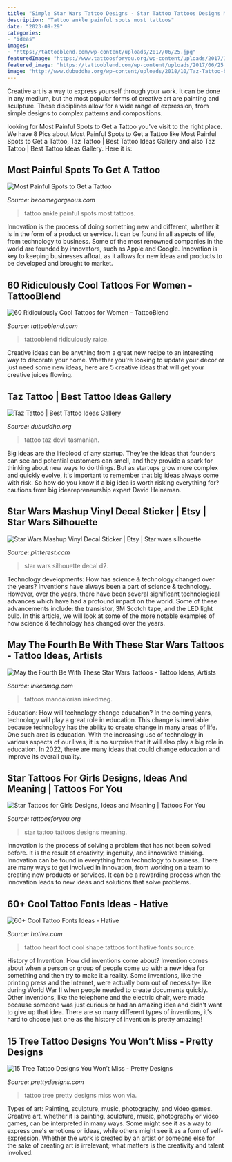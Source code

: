 ```yaml
---
title: "Simple Star Wars Tattoo Designs - Star Tattoo Tattoos Designs Meaning"
description: "Tattoo ankle painful spots most tattoos"
date: "2023-09-29"
categories:
- "ideas"
images:
- "https://tattooblend.com/wp-content/uploads/2017/06/25.jpg"
featuredImage: "https://www.tattoosforyou.org/wp-content/uploads/2017/10/Star-Tattoo-Girl.jpg"
featured_image: "https://tattooblend.com/wp-content/uploads/2017/06/25.jpg"
image: "http://www.dubuddha.org/wp-content/uploads/2018/10/Taz-Tattoo-by-Spendlo-Tattoo-728x910.jpg"
---
```



Creative art is a way to express yourself through your work. It can be done in any medium, but the most popular forms of creative art are painting and sculpture. These disciplines allow for a wide range of expression, from simple designs to complex patterns and compositions.

	

		
looking for Most Painful Spots to Get a Tattoo you've visit to the right place. We have 8 Pics about Most Painful Spots to Get a Tattoo like Most Painful Spots to Get a Tattoo, Taz Tattoo | Best Tattoo Ideas Gallery and also Taz Tattoo | Best Tattoo Ideas Gallery. Here it is:
		
    
## Most Painful Spots To Get A Tattoo

<img loading=lazy src="https://static.becomegorgeous.com/img/arts/2010/Sep/28/2828/flower_tattoo_ankle.jpg" onerror="this.onerror=null;this.src='https://tse2.mm.bing.net/th?id=OIP.Pa7XMMasaSuEohx0846VfwHaJ3&amp;pid=15.1';" alt="Most Painful Spots to Get a Tattoo">

_Source: becomegorgeous.com_

>tattoo ankle painful spots most tattoos. 

	

Innovation is the process of doing something new and different, whether it is in the form of a product or service. It can be found in all aspects of life, from technology to business. Some of the most renowned companies in the world are founded by innovators, such as Apple and Google. Innovation is key to keeping businesses afloat, as it allows for new ideas and products to be developed and brought to market.

    
## 60 Ridiculously Cool Tattoos For Women - TattooBlend

<img loading=lazy src="https://tattooblend.com/wp-content/uploads/2017/06/25.jpg" onerror="this.onerror=null;this.src='https://tse3.mm.bing.net/th?id=OIP.VSap_D-ie_WIsEQR3yK3kgHaHa&amp;pid=15.1';" alt="60 Ridiculously Cool Tattoos for Women - TattooBlend">

_Source: tattooblend.com_

>tattooblend ridiculously raice. 

	

Creative ideas can be anything from a great new recipe to an interesting way to decorate your home. Whether you're looking to update your decor or just need some new ideas, here are 5 creative ideas that will get your creative juices flowing.

    
## Taz Tattoo | Best Tattoo Ideas Gallery

<img loading=lazy src="http://www.dubuddha.org/wp-content/uploads/2018/10/Taz-Tattoo-by-Spendlo-Tattoo-728x910.jpg" onerror="this.onerror=null;this.src='https://tse1.mm.bing.net/th?id=OIP.z8gz71tz8RMK1bunjcVDhQHaJQ&amp;pid=15.1';" alt="Taz Tattoo | Best Tattoo Ideas Gallery">

_Source: dubuddha.org_

>tattoo taz devil tasmanian. 

	

Big ideas are the lifeblood of any startup. They're the ideas that founders can see and potential customers can smell, and they provide a spark for thinking about new ways to do things. But as startups grow more complex and quickly evolve, it's important to remember that big ideas always come with risk. So how do you know if a big idea is worth risking everything for? cautions from big idearepreneurship expert David Heineman.

    
## Star Wars Mashup Vinyl Decal Sticker | Etsy | Star Wars Silhouette

<img loading=lazy src="https://i.pinimg.com/736x/d6/ce/d2/d6ced244dfca7ff048f717b0877f30c0.jpg" onerror="this.onerror=null;this.src='https://tse3.mm.bing.net/th?id=OIP.pgv79tN0-19cSco1kOnyigAAAA&amp;pid=15.1';" alt="Star Wars Mashup Vinyl Decal Sticker | Etsy | Star wars silhouette">

_Source: pinterest.com_

>star wars silhouette decal d2. 

	

Technology developments: How has science & technology changed over the years?
Inventions have always been a part of science & technology. However, over the years, there have been several significant technological advances which have had a profound impact on the world. Some of these advancements include: the transistor, 3M Scotch tape, and the LED light bulb. In this article, we will look at some of the more notable examples of how science & technology has changed over the years.

    
## May The Fourth Be With These Star Wars Tattoos - Tattoo Ideas, Artists

<img loading=lazy src="https://www.inkedmag.com/.image/t_share/MTcyMjQ4ODA0NjgxMDY1Njg0/wars.png" onerror="this.onerror=null;this.src='https://tse3.mm.bing.net/th?id=OIP.vx9uYAPfvgjkOsTzXE2r3QHaD4&amp;pid=15.1';" alt="May the Fourth Be With These Star Wars Tattoos - Tattoo Ideas, Artists">

_Source: inkedmag.com_

>tattoos mandalorian inkedmag. 

	

Education: How will technology change education?
In the coming years, technology will play a great role in education. This change is inevitable because technology has the ability to create change in many areas of life. One such area is education. With the increasing use of technology in various aspects of our lives, it is no surprise that it will also play a big role in education. In 2022, there are many ideas that could change education and improve its overall quality.

    
## Star Tattoos For Girls Designs, Ideas And Meaning | Tattoos For You

<img loading=lazy src="https://www.tattoosforyou.org/wp-content/uploads/2017/10/Star-Tattoo-Girl.jpg" onerror="this.onerror=null;this.src='https://tse4.mm.bing.net/th?id=OIP.3-utuIt-Z3rCVh8DhM8BJwHaJ4&amp;pid=15.1';" alt="Star Tattoos for Girls Designs, Ideas and Meaning | Tattoos For You">

_Source: tattoosforyou.org_

>star tattoo tattoos designs meaning. 

	

Innovation is the process of solving a problem that has not been solved before. It is the result of creativity, ingenuity, and innovative thinking. Innovation can be found in everything from technology to business. There are many ways to get involved in innovation, from working on a team to creating new products or services. It can be a rewarding process when the innovation leads to new ideas and solutions that solve problems.

    
## 60+ Cool Tattoo Fonts Ideas - Hative

<img loading=lazy src="https://hative.com/wp-content/uploads/2014/02/font-tattoos/little-heart-shape-foot-tattoo-7.jpg" onerror="this.onerror=null;this.src='https://tse4.mm.bing.net/th?id=OIP.dqSvPpx2V5uS-2DAiCYt5QHaJ4&amp;pid=15.1';" alt="60+ Cool Tattoo Fonts Ideas - Hative">

_Source: hative.com_

>tattoo heart foot cool shape tattoos font hative fonts source. 

	

History of Invention: How did inventions come about?
Invention comes about when a person or group of people come up with a new idea for something and then try to make it a reality. Some inventions, like the printing press and the Internet, were actually born out of necessity- like during World War II when people needed to create documents quickly. Other inventions, like the telephone and the electric chair, were made because someone was just curious or had an amazing idea and didn't want to give up that idea. There are so many different types of inventions, it's hard to choose just one as the history of invention is pretty amazing!

    
## 15 Tree Tattoo Designs You Won’t Miss - Pretty Designs

<img loading=lazy src="http://www.prettydesigns.com/wp-content/uploads/2014/12/Pretty-Tree-Tattoo.jpg" onerror="this.onerror=null;this.src='https://tse2.mm.bing.net/th?id=OIP.nb9UDflwb_YrzFrW3AcVDwHaNQ&amp;pid=15.1';" alt="15 Tree Tattoo Designs You Won’t Miss - Pretty Designs">

_Source: prettydesigns.com_

>tattoo tree pretty designs miss won via. 

	

Types of art: Painting, sculpture, music, photography, and video games.
Creative art, whether it is painting, sculpture, music, photography or video games, can be interpreted in many ways. Some might see it as a way to express one's emotions or ideas, while others might see it as a form of self-expression. Whether the work is created by an artist or someone else for the sake of creating art is irrelevant; what matters is the creativity and talent involved.

